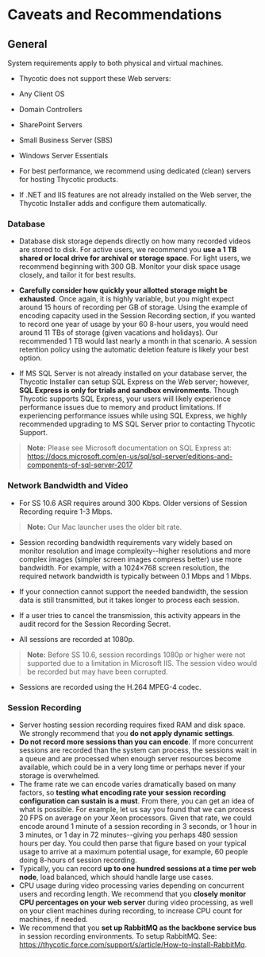 [title]: # (Caveats and Recommendations)
[tags]: # (XXX)
[priority]: # (40)

# Caveats and Recommendations

## General

System requirements apply to both physical and virtual machines.

- Thycotic does not support these Web servers:

- Any Client OS

- Domain Controllers

- SharePoint Servers

- Small Business Server (SBS)

- Windows Server Essentials

- For best performance, we recommend using dedicated (clean) servers for hosting Thycotic products.

- If .NET and IIS features are not already installed on the Web server, the Thycotic Installer adds and configure them automatically.

### Database

- Database disk storage depends directly on how many recorded videos are stored to disk. For active users, we recommend you **use a 1 TB shared or local drive for archival or storage space**. For light users, we recommend beginning with 300 GB. Monitor your disk space usage closely, and tailor it for best results.

- **Carefully consider how quickly your allotted storage might be exhausted**. Once again, it is highly variable, but you might expect around 15 hours of recording per GB of storage. Using the example of encoding capacity used in the Session Recording section, if you wanted to record one year of usage by your 60 8-hour users, you would need around 11 TBs of storage (given vacations and holidays). Our recommended 1 TB would last nearly a month in that scenario. A session retention policy using the automatic deletion feature is likely your best option.

- If MS SQL Server is not already installed on your database server, the Thycotic Installer can setup SQL Express on the Web server; however, **SQL Express is only for trials and sandbox environments**. Though Thycotic supports SQL Express, your users will likely experience performance issues due to memory and product limitations. If experiencing performance issues while using SQL Express, we highly recommended upgrading to MS SQL Server prior to contacting Thycotic Support.

> **Note:** Please see Microsoft documentation on SQL Express at: <https://docs.microsoft.com/en-us/sql/sql-server/editions-and-components-of-sql-server-2017>

### Network Bandwidth and Video

- For SS 10.6 ASR requires around 300 Kbps. Older versions of Session Recording require 1-3 Mbps.

> **Note:** Our Mac launcher uses the older bit rate.

- Session recording bandwidth requirements vary widely based on monitor resolution and image complexity--higher resolutions and more complex images (simpler screen images compress better) use more bandwidth. For example, with a 1024×768 screen resolution, the required network bandwidth is typically between 0.1 Mbps and 1 Mbps.

- If your connection cannot support the needed bandwidth, the session data is still transmitted, but it takes longer to process each session.

- If a user tries to cancel the transmission, this activity appears in the audit record for the Session Recording Secret.

- All sessions are recorded at 1080p.

> **Note:** Before SS 10.6, session recordings 1080p or higher were not supported due to a limitation in Microsoft IIS. The session video would be recorded but may have been corrupted.

- Sessions are recorded using the H.264 MPEG-4 codec.

### Session Recording

- Server hosting session recording requires fixed RAM and disk space. We strongly recommend that you **do not apply dynamic settings**.
- **Do not record more sessions than you can encode**. If more concurrent sessions are recorded than the system can process, the sessions wait in a queue and are processed when enough server resources become available, which could be in a very long time or perhaps never if your storage is overwhelmed.
- The frame rate we can encode varies dramatically based on many factors, so **testing what encoding rate your session recording configuration can sustain is a must**. From there, you can get an idea of what is possible. For example, let us say you found that we can process 20 FPS on average on your Xeon processors. Given that rate, we could encode around 1 minute of a session recording in 3 seconds, or 1 hour in 3 minutes, or 1 day in 72 minutes--giving you perhaps 480 session hours per day. You could then parse that figure based on your typical usage to arrive at a maximum potential usage, for example, 60 people doing 8-hours of session recording.
- Typically, you can record **up to one hundred sessions at a time per web node**, load balanced, which should handle large use cases.
- CPU usage during video processing varies depending on concurrent users and recording length. We recommend that you **closely monitor CPU percentages on your web server** during video processing, as well on your client machines during recording, to increase CPU count for machines, if needed.
- We recommend that you **set up RabbitMQ as the backbone service bus** in session recording environments. To setup RabbitMQ. See: <https://thycotic.force.com/support/s/article/How-to-install-RabbitMq>.
